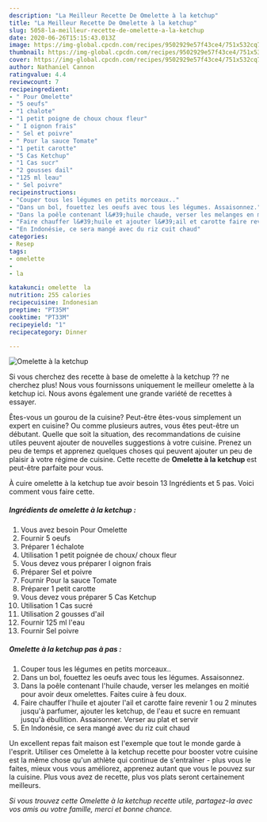 ```yaml
---
description: "La Meilleur Recette De Omelette à la ketchup"
title: "La Meilleur Recette De Omelette à la ketchup"
slug: 5058-la-meilleur-recette-de-omelette-a-la-ketchup
date: 2020-06-26T15:15:43.013Z
image: https://img-global.cpcdn.com/recipes/9502929e57f43ce4/751x532cq70/omelette-a-la-ketchup-photo-principale-de-la-recette.jpg
thumbnail: https://img-global.cpcdn.com/recipes/9502929e57f43ce4/751x532cq70/omelette-a-la-ketchup-photo-principale-de-la-recette.jpg
cover: https://img-global.cpcdn.com/recipes/9502929e57f43ce4/751x532cq70/omelette-a-la-ketchup-photo-principale-de-la-recette.jpg
author: Nathaniel Cannon
ratingvalue: 4.4
reviewcount: 7
recipeingredient:
- " Pour Omelette"
- "5 oeufs"
- "1 chalote"
- "1 petit poigne de choux choux fleur"
- " I oignon frais"
- " Sel et poivre"
- " Pour la sauce Tomate"
- "1 petit carotte"
- "5 Cas Ketchup"
- "1 Cas sucr"
- "2 gousses dail"
- "125 ml leau"
- " Sel poivre"
recipeinstructions:
- "Couper tous les légumes en petits morceaux.."
- "Dans un bol, fouettez les oeufs avec tous les légumes. Assaisonnez."
- "Dans la poêle contenant l&#39;huile chaude, verser les melanges en moitié pour avoir deux omelettes. Faites cuire à feu doux."
- "Faire chauffer l&#39;huile et ajouter l&#39;ail et carotte faire revenir 1 ou 2 minutes jusqu&#39;à parfumer, ajouter les ketchup, de l&#39;eau et sucre en remuant jusqu&#39;à ébullition. Assaisonner. Verser au plat et servir"
- "En Indonésie, ce sera mangé avec du riz cuit chaud"
categories:
- Resep
tags:
- omelette
- 
- la

katakunci: omelette  la 
nutrition: 255 calories
recipecuisine: Indonesian
preptime: "PT35M"
cooktime: "PT33M"
recipeyield: "1"
recipecategory: Dinner

---
```



![Omelette à la ketchup](https://img-global.cpcdn.com/recipes/9502929e57f43ce4/751x532cq70/omelette-a-la-ketchup-photo-principale-de-la-recette.jpg)

Si vous cherchez des recette à base de omelette à la ketchup ?? ne cherchez plus! Nous vous fournissons uniquement le meilleur omelette à la ketchup ici. Nous avons également une grande variété de recettes à essayer.

Êtes-vous un gourou de la cuisine? Peut-être êtes-vous simplement un expert en cuisine? Ou comme plusieurs autres, vous êtes peut-être un débutant. Quelle que soit la situation, des recommandations de cuisine utiles peuvent ajouter de nouvelles suggestions à votre cuisine. Prenez un peu de temps et apprenez quelques choses qui peuvent ajouter un peu de plaisir à votre régime de cuisine. Cette recette de <strong> Omelette à la ketchup </strong> est peut-être parfaite pour vous.

<!--inarticleads1-->

À cuire omelette à la ketchup tue avoir besoin 13 Ingrédients et 5 pas. Voici comment vous faire cette.

##### Ingrédients de omelette à la ketchup :

1. Vous avez besoin  Pour Omelette
1. Fournir 5 oeufs
1. Préparer 1 échalote
1. Utilisation 1 petit poignée de choux/ choux fleur
1. Vous devez vous préparer  I oignon frais
1. Préparer  Sel et poivre
1. Fournir  Pour la sauce Tomate
1. Préparer 1 petit carotte
1. Vous devez vous préparer 5 Cas Ketchup
1. Utilisation 1 Cas sucré
1. Utilisation 2 gousses d&#39;ail
1. Fournir 125 ml l&#39;eau
1. Fournir  Sel poivre




<!--inarticleads2-->

##### Omelette à la ketchup pas à pas :

1. Couper tous les légumes en petits morceaux..
1. Dans un bol, fouettez les oeufs avec tous les légumes. Assaisonnez.
1. Dans la poêle contenant l&#39;huile chaude, verser les melanges en moitié pour avoir deux omelettes. Faites cuire à feu doux.
1. Faire chauffer l&#39;huile et ajouter l&#39;ail et carotte faire revenir 1 ou 2 minutes jusqu&#39;à parfumer, ajouter les ketchup, de l&#39;eau et sucre en remuant jusqu&#39;à ébullition. Assaisonner. Verser au plat et servir
1. En Indonésie, ce sera mangé avec du riz cuit chaud




<!--inarticleads1-->

<p>
Un excellent repas fait maison est l'exemple que tout le monde garde à l'esprit. Utiliser ces Omelette à la ketchup recette pour booster votre cuisine est la même chose qu'un athlète qui continue de s'entraîner - plus vous le faites, mieux vous vous améliorez, apprenez autant que vous le pouvez sur la cuisine. Plus vous avez de recette, plus vos plats seront certainement meilleurs.
</p>

<p>
<i>Si vous trouvez cette Omelette à la ketchup recette utile, partagez-la avec vos amis ou votre famille, merci et bonne chance.</i>
</p>
